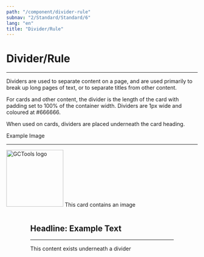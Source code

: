 ```yaml
---
path: "/component/divider-rule"
subnav: "2/Standard/Standard/6"
lang: "en"
title: "Divider/Rule"
---
```


# Divider/Rule
<hr />

Dividers are used to separate content on a page, and are used primarily to break up long pages of text, or to separate titles from other content.

For cards and other content, the divider is the length of the card with padding set to 100% of the container width. Dividers are 1px wide and coloured at \#666666.

When used on cards, dividers are placed underneath the card heading.

<div>
    <card className="col text-center" style="maxWidth: 300px; margin: 0 auto;">
        <cardbody>
        <cardtitle>Example Image</cardtitle>
        <hr />
        <img src="https://yt3.ggpht.com/a-/ACSszfEbdtkOd9P1y-uljH_k64qzPPSdMvymt3mkmQ=s900-mo-c-c0xffffffff-rj-k-no" style="width: 150px; margin-bottom: 15px;" alt="GCTools logo"/>
        <cardtext>This card contains an image</cardtext>
        </cardbody>
    </card>
</div>

<div style="width: 75%; margin: 0 auto">
    <h2>Headline: Example Text</h2>
    <hr />
    <p>This content exists underneath a divider</p>
</div>

